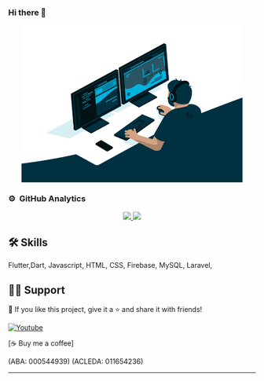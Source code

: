 ### Hi there 👋
<p align="center">

   <img align="center" alt="GIF" src="https://github.com/manojuppala/manojuppala/blob/master/assets/code.gif?raw=true" width="450" height="320" />
  
</p>

### ⚙️ &nbsp;GitHub Analytics

<p align="center">
<a href="https://github.com/viboltep">
  <img height="180em" src="https://github-readme-stats-eight-theta.vercel.app/api?username=viboltep&show_icons=true&theme=dracula&include_all_commits=true&count_private=true"/>
  <img height="180em" src="https://github-readme-stats-eight-theta.vercel.app/api/top-langs/?username=viboltep&layout=compact&langs_count=8&theme=algolia"/>
</a>
</p>

## 🛠 Skills
Flutter,Dart, Javascript, HTML, CSS, Firebase, MySQL, Laravel, 

## 🙋‍♂️ Support

💙 If you like this project, give it a ⭐ and share it with friends!

<p align="left">
  <a href="https://www.youtube.com/VIBOLVlogger"><img alt="Youtube" title="Youtube" src="https://img.shields.io/badge/-Subscribe-red?style=for-the-badge&logo=youtube&logoColor=white"/></a>
<!--   <a href="https://github.com/sponsors/DenverCoder1"><img alt="Sponsor with Github" title="Sponsor with Github" src="https://img.shields.io/badge/-Sponsor-ea4aaa?style=for-the-badge&logo=github&logoColor=white"/></a> -->
</p>

[☕ Buy me a coffee]

(ABA: 000544939)
(ACLEDA: 011654236)

---



